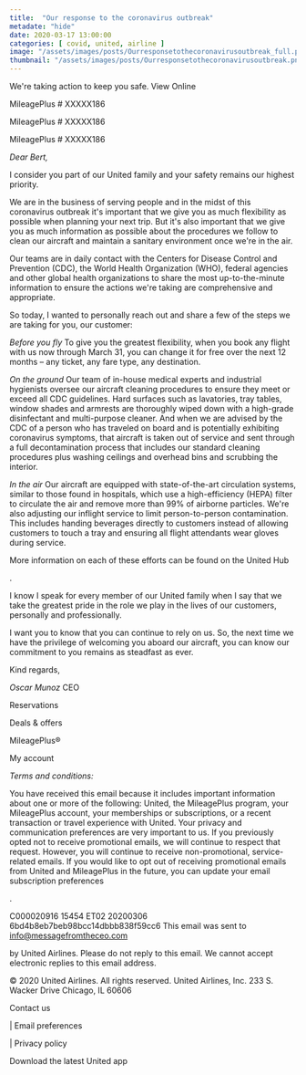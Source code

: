 ```yaml
---
title:  "Our response to the coronavirus outbreak"
metadate: "hide"
date: 2020-03-17 13:00:00
categories: [ covid, united, airline ]
image: "/assets/images/posts/Ourresponsetothecoronavirusoutbreak_full.png"
thumbnail: "/assets/images/posts/Ourresponsetothecoronavirusoutbreak.png"
---
```

We're taking action to keep you safe.
View Online



MileagePlus # XXXXX186




MileagePlus # XXXXX186




MileagePlus # XXXXX186


*Dear Bert,*

I consider you part of our United family and your safety remains our
highest priority.

We are in the business of serving people and in the midst of this
coronavirus outbreak it's important that we give you as much flexibility as
possible when planning your next trip. But it's also important that we give
you as much information as possible about the procedures we follow to clean
our aircraft and maintain a sanitary environment once we're in the air.

Our teams are in daily contact with the Centers for Disease Control and
Prevention (CDC), the World Health Organization (WHO), federal agencies and
other global health organizations to share the most up-to-the-minute
information to ensure the actions we're taking are comprehensive and
appropriate.

So today, I wanted to personally reach out and share a few of the steps we
are taking for you, our customer:

*Before you fly*
To give you the greatest flexibility, when you book any flight with us now
through March 31, you can change it for free over the next 12 months – any
ticket, any fare type, any destination.

*On the ground*
Our team of in-house medical experts and industrial hygienists oversee our
aircraft cleaning procedures to ensure they meet or exceed all CDC
guidelines. Hard surfaces such as lavatories, tray tables, window shades
and armrests are thoroughly wiped down with a high-grade disinfectant and
multi-purpose cleaner. And when we are advised by the CDC of a person who
has traveled on board and is potentially exhibiting coronavirus symptoms,
that aircraft is taken out of service and sent through a full
decontamination process that includes our standard cleaning procedures plus
washing ceilings and overhead bins and scrubbing the interior.

*In the air*
Our aircraft are equipped with state-of-the-art circulation systems,
similar to those found in hospitals, which use a high-efficiency (HEPA)
filter to circulate the air and remove more than 99% of airborne particles.
We're also adjusting our inflight service to limit person-to-person
contamination. This includes handing beverages directly to customers
instead of allowing customers to touch a tray and ensuring all flight
attendants wear gloves during service.

More information on each of these efforts can be found on the United Hub

.

I know I speak for every member of our United family when I say that we
take the greatest pride in the role we play in the lives of our customers,
personally and professionally.

I want you to know that you can continue to rely on us. So, the next time
we have the privilege of welcoming you aboard our aircraft, you can know
our commitment to you remains as steadfast as ever.

Kind regards,


*Oscar Munoz*
CEO





Reservations

 Deals & offers

 MileagePlus®

 My account




  

  

  



*Terms and conditions:*

You have received this email because it includes important information
about one or more of the following: United, the MileagePlus program, your
MileagePlus account, your memberships or subscriptions, or a recent
transaction or travel experience with United. Your privacy and
communication preferences are very important to us. If you previously opted
not to receive promotional emails, we will continue to respect that
request. However, you will continue to receive non-promotional,
service-related emails. If you would like to opt out of receiving
promotional emails from United and MileagePlus in the future, you can
update your email subscription preferences

.

C000020916 15454 ET02 20200306 6bd4b8eb7beb98bcc14dbbb838f59cc6
This email was sent to info@messagefromtheceo.com

by United Airlines.
Please do not reply to this email. We cannot accept electronic replies to
this email address.

© 2020 United Airlines. All rights reserved. United Airlines, Inc. 233 S.
Wacker Drive Chicago, IL 60606

Contact us

  |  Email preferences

  |  Privacy policy





Download the latest United app






